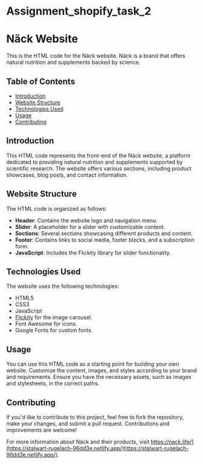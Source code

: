 # Assignment_shopify_task_2
# Näck Website

This is the HTML code for the Näck website. Näck is a brand that offers natural nutrition and supplements backed by science.

## Table of Contents
- [Introduction](#introduction)
- [Website Structure](#website-structure)
- [Technologies Used](#technologies-used)
- [Usage](#usage)
- [Contributing](#contributing)


## Introduction

This HTML code represents the front-end of the Näck website, a platform dedicated to providing natural nutrition and supplements supported by scientific research. The website offers various sections, including product showcases, blog posts, and contact information.

## Website Structure

The HTML code is organized as follows:
- **Header**: Contains the website logo and navigation menu.
- **Slider**: A placeholder for a slider with customizable content.
- **Sections**: Several sections showcasing different products and content.
- **Footer**: Contains links to social media, footer blocks, and a subscription form.
- **JavaScript**: Includes the Flickity library for slider functionality.

## Technologies Used

The website uses the following technologies:
- HTML5
- CSS3
- JavaScript
- [Flickity](https://flickity.metafizzy.co/) for the image carousel.
- Font Awesome for icons.
- Google Fonts for custom fonts.

## Usage

You can use this HTML code as a starting point for building your own website. Customize the content, images, and styles according to your brand and requirements. Ensure you have the necessary assets, such as images and stylesheets, in the correct paths.

## Contributing

If you'd like to contribute to this project, feel free to fork the repository, make your changes, and submit a pull request. Contributions and improvements are welcome!



For more information about Näck and their products, visit https://nack.life/](https://stalwart-rugelach-96dd3e.netlify.app/)https://stalwart-rugelach-96dd3e.netlify.app/).
